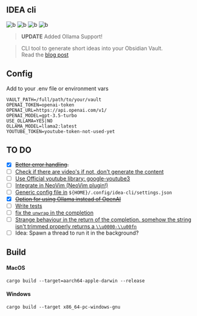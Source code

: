 ## IDEA cli

![b](https://img.shields.io/badge/rust-orange?style=for-the-badge&logo=rust)
![b](https://img.shields.io/badge/Open%20AI-grey?style=for-the-badge&logo=openai)
![b](https://img.shields.io/badge/obsidian-purple?style=for-the-badge&logo=obsidian)
![b](https://img.shields.io/badge/ollama-white?style=for-the-badge&logo=ollama)

> **UPDATE** Added Ollama Support!

> CLI tool to generate short ideas into your Obsidian Vault.  
> Read the [blog post](https://medium.com/@rene.krewinkel/that-i-love-the-command-line-is-no-secret-to-the-ones-who-know-me-nor-that-i-build-my-own-511d8ed255ea) 

## Config
Add to your .env file or environment vars

```dotenv
VAULT_PATH=/full/path/to/your/vault
OPENAI_TOKEN=openai-token
OPENAI_URL=https://api.openai.com/v1/
OPENAI_MODEL=gpt-3.5-turbo
USE_OLLAMA=YES|NO
OLLAMA_MODEL=llama2:latest
YOUTUBE_TOKEN=youtube-token-not-used-yet
```

## TO DO
- [x] ~~[Better error handling](https://github.com/ReneKrewinkel/idea-cli/issues/1).~~
- [ ] [Check if there are video's if not, don't generate the content](https://github.com/ReneKrewinkel/idea-cli/issues/2)
- [ ] [Use Official youtube library: google-youtube3](https://github.com/ReneKrewinkel/idea-cli/issues/3)
- [ ] [Integrate in NeoVim (NeoVim plugin!)](https://github.com/ReneKrewinkel/idea-cli/issues/4)
- [ ] [Generic config file in](https://github.com/ReneKrewinkel/idea-cli/issues/5) `${HOME}/.config/idea-cli/settings.json`
- [x] ~~[Option for using Ollama instead of OpenAI](https://github.com/ReneKrewinkel/idea-cli/issues/6)~~
- [ ] [Write tests](https://github.com/ReneKrewinkel/idea-cli/issues/7)
- [ ] [fix the `unwrap` in the completion](https://github.com/ReneKrewinkel/idea-cli/issues/8)
- [ ] [Strange behaviour in the return of the completion. somehow the string isn't trimmed properly returns a `\\u0000-\\u00fn`](https://github.com/ReneKrewinkel/idea-cli/issues/9)
- [ ] Idea: Spawn a thread to run it in the background?

## Build
#### MacOS
```shell
cargo build --target=aarch64-apple-darwin --release
```

#### Windows
```shell
cargo build --target x86_64-pc-windows-gnu
```